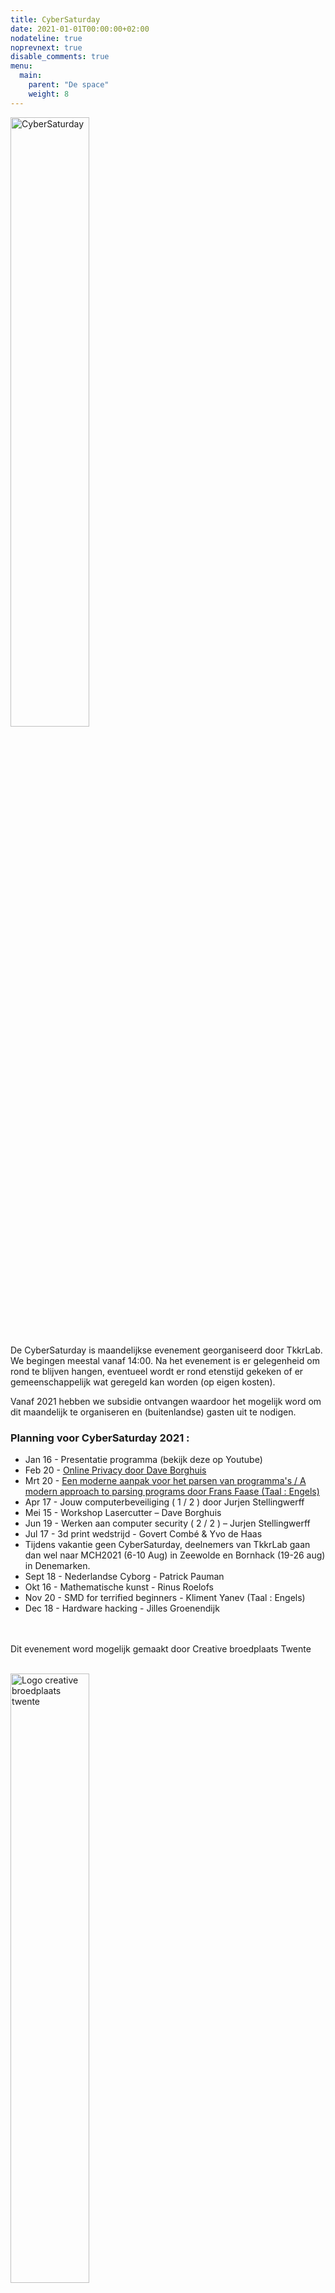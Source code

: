```yaml
---
title: CyberSaturday
date: 2021-01-01T00:00:00+02:00
nodateline: true
noprevnext: true
disable_comments: true
menu:
  main:
    parent: "De space"
    weight: 8
---
```

<img alt="CyberSaturday" src="/images/cyber_saturday.png" height="50%" width="50%" align="middle">


De CyberSaturday is maandelijkse evenement georganiseerd door TkkrLab. We begingen meestal vanaf 14:00. Na het evenement is er gelegenheid om rond te blijven hangen, eventueel wordt er rond etenstijd gekeken of er gemeenschappelijk wat geregeld kan worden (op eigen kosten).


Vanaf 2021 hebben we subsidie ontvangen waardoor het mogelijk word om dit maandelijk te organiseren en (buitenlandse) gasten uit te nodigen. 


### Planning voor CyberSaturday 2021 :


* Jan 16 - Presentatie programma (bekijk deze op Youtube)
* Feb 20 - [Online Privacy door Dave Borghuis](/cybersaturdays/2021_02_20_online_privacy/)   
* Mrt 20 - [Een moderne aanpak voor het parsen van programma's / A modern approach to parsing programs door Frans Faase (Taal : Engels)](/cybersaturdays/2021_03_20_parsers/)
* Apr 17 - Jouw computerbeveiliging ( 1 / 2 ) door Jurjen Stellingwerff
* Mei 15 - Workshop Lasercutter – Dave Borghuis
* Jun 19 - Werken aan computer security ( 2 / 2 ) – Jurjen Stellingwerff
* Jul 17 - 3d print wedstrijd - Govert Combé & Yvo de Haas
* Tijdens vakantie geen CyberSaturday, deelnemers van TkkrLab gaan dan wel naar MCH2021 (6-10 Aug) in Zeewolde en Bornhack (19-26 aug) in Denemarken.
* Sept 18 - Nederlandse Cyborg - Patrick Pauman
* Okt 16 - Mathematische kunst - Rinus Roelofs
* Nov 20 - SMD for terrified beginners - Kliment Yanev (Taal : Engels)
* Dec 18 - Hardware hacking - Jilles Groenendijk

<br /><br />
Dit evenement word mogelijk gemaakt door Creative broedplaats Twente
<br /><br />

<img width=50% src="/images/Logo-Creatieve-Broedplaatsen-Twente.jpg"  alt="Logo creative broedplaats twente">